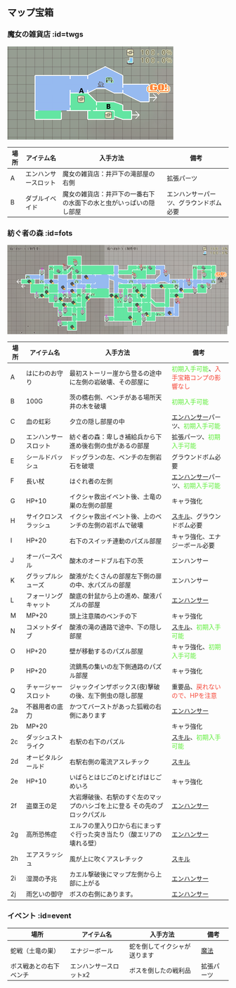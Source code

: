 <h2>マップ宝箱</h2>

<!-- images or urls list for this page -->
[エンハンサー]: wiki/ja/table_of_contents/enhancer
[スキル]: wiki/jp/table_of_contents/skill
[魔法]: wiki/jp/table_of_contents/spelll

### 魔女の雑貨店 :id=twgs

![twgs](../../../assets/images/wiki/map/boxmap0.png)

| 場所 | アイテム名 | 入手方法 | 備考  |
|---|---|---|---|
|A|エンハンサースロット|魔女の雑貨店：井戸下の滝部屋の右側|拡張パーツ|
|B|ダブルイベイド|魔女の雑貨店：井戸下の一番右下の水面下の水と虫がいっぱいの隠し部屋|エンハンサーパーツ、グラウンドボム必要|

### 紡ぐ者の森 :id=fots

![fots](../../../assets/images/wiki/map/0.22mapBox.png)

| 場所 | アイテム名 | 入手方法 | 備考  |
|---|---|---|---|
|A|はにわのお守り|最初ストーリー崖から登るの途中に左側の岩破壊、その部屋に|<font color="#60EE3C">初期入手可能</font>、<font color="#F54738">入手宝箱コンプの影響なし</font>|
|B|100G|茨の橋右側、ベンチがある場所天井の木を破壊|<font color="#60EE3C">初期入手可能</font>|
|C|血の虹彩|夕立の隠し部屋の中|[エンハンサー]パーツ、<font color="#60EE3C">初期入手可能</font>|
|D|エンハンサースロット|紡ぐ者の森：卑しき補給兵から下進め後右側の虫があるの部屋|拡張パーツ、<font color="#60EE3C">初期入手可能</font>|
|E|シールドバッシュ|ドッグランの左、ベンチの左側岩石を破壞|グラウンドボム必要|
|F|長い杖|はぐれ者の左側|[エンハンサー]パーツ、<font color="#60EE3C">初期入手可能</font>|
|G|HP+10|イクシャ救出イベント後、土竜の巣の左側の部屋|キャラ強化|
|H|サイクロンスラッシュ|イクシャ救出イベント後、上のベンチの左側の岩ボムで破壊|[スキル]、グラウンドボム必要|
|I|HP+20|右下のスイッチ連動のパズル部屋|キャラ強化、エナジーボール必要|
|J|オーバースペル|酸木のオードブル右下の茨|エンハンサー|
|K|グラップルシューズ|酸液がたくさんの部屋左下側の扉の中、水パズルの部屋|エンハンサー|
|L|フォーリングキャット|酸底の針鼠から上の進め、酸液パズルの部屋|[エンハンサー]|
|M|MP+20|頭上注意隣のベンチの下|キャラ強化|
|N|コメットダイブ|酸液の滝の通路で途中、下の隠し部屋|[スキル]、<font color="#60EE3C">初期入手可能</font>|
|O|HP+20|壁が移動するのパズル部屋|キャラ強化、<font color="#60EE3C">初期入手可能</font>|
|P|HP+20|流鏑馬の集いの左下側通路のパズル部屋|キャラ強化|
|Q|チャージャースロット|ジャックインザボックス(夜)擊破の後、左下側虫の隠し部屋|重要品、<font color="#F54738">戻れないので、HPを注意</font>|
|2a|不器用者の底力|かつてバーストがあった狐戦の右側にあります|[エンハンサー]|
|2b|MP+20||キャラ強化|
|2c|ダッシュストライク|右駅の右下のパズル|[スキル]、<font color="#60EE3C">初期入手可能</font>|
|2d|オービタルシールド|右駅右側の電流アスレチック|[スキル]|
|2e|HP+10|いばらとはじごのとげとげはじごめいろ|キャラ強化|
|2f|盗塁王の足|大岩爆破後、右駅のすぐ左のマップのハシゴを上に登る その先のブロックパズル|[エンハンサー]|
|2g|高所恐怖症|エルフの里入り口から右にまっすぐ行った突き当たり（酸エリアの壊れる壁）|[エンハンサー]|
|2h|エアスラッシュ|風が上に吹くアスレチック|[スキル]|
|2i|湿潤の予兆|カエル撃破後にマップ左側から上部に上がる|[エンハンサー]|
|2j|雨乞いの御守|ボスの右側にあります。|[エンハンサー]|


### イベント :id=event

| 場所 | アイテム名 | 入手方法 | 備考  |
|---|---|---|---|
|蛇戦（土竜の巣）|エナジーボール|蛇を倒してイクシャが送ります|[魔法]|
|ボス戦あとの右下ベンチ|エンハンサースロットx2|ボスを倒したの戦利品|拡張パーツ|
